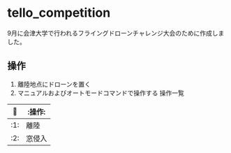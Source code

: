 # tello_competition

9月に会津大学で行われるフライングドローンチャレンジ大会のために作成しました。

## 操作
1. 離陸地点にドローンを置く
2. マニュアルおよびオートモードコマンドで操作する
操作一覧

|:key:|:操作:|
| --- | --- |
| :1: | 離陸 |
| :2: | 窓侵入 |
